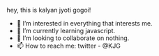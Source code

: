 hey, this is kalyan jyoti gogoi!


- 👀 I’m interested in everything that interests me.
- 🌱 I’m currently learning javascript.
- 💞️ I’m looking to collaborate on nothing.
- 📫 How to reach me: twitter - @KJG


